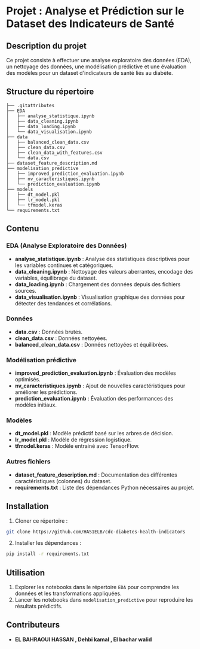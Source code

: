 # Projet : Analyse et Prédiction sur le Dataset des Indicateurs de Santé

## Description du projet

Ce projet consiste à effectuer une analyse exploratoire des données (EDA), un nettoyage des données, une modélisation prédictive et une évaluation des modèles pour un dataset d'indicateurs de santé liés au diabète.

## Structure du répertoire

```
├── .gitattributes
├── EDA
│   ├── analyse_statistique.ipynb
│   ├── data_cleaning.ipynb
│   ├── data_loading.ipynb
│   └── data_visualisation.ipynb
├── data
│   ├── balanced_clean_data.csv
│   ├── clean_data.csv
│   ├── clean_data_with_features.csv
│   └── data.csv
├── dataset_feature_description.md
├── modelisation_predictive
│   ├── improved_prediction_evaluation.ipynb
│   ├── nv_caracteristiques.ipynb
│   └── prediction_evaluation.ipynb
├── models
│   ├── dt_model.pkl
│   ├── lr_model.pkl
│   └── tfmodel.keras
└── requirements.txt
```

## Contenu

### EDA (Analyse Exploratoire des Données)

- **analyse_statistique.ipynb** : Analyse des statistiques descriptives pour les variables continues et catégoriques.
- **data_cleaning.ipynb** : Nettoyage des valeurs aberrantes, encodage des variables, équilibrage du dataset.
- **data_loading.ipynb** : Chargement des données depuis des fichiers sources.
- **data_visualisation.ipynb** : Visualisation graphique des données pour détecter des tendances et corrélations.

### Données

- **data.csv** : Données brutes.
- **clean_data.csv** : Données nettoyées.
- **balanced_clean_data.csv** : Données nettoyées et équilibrées.

### Modélisation prédictive

- **improved_prediction_evaluation.ipynb** : Évaluation des modèles optimisés.
- **nv_caracteristiques.ipynb** : Ajout de nouvelles caractéristiques pour améliorer les prédictions.
- **prediction_evaluation.ipynb** : Évaluation des performances des modèles initiaux.

### Modèles

- **dt_model.pkl** : Modèle prédictif basé sur les arbres de décision.
- **lr_model.pkl** : Modèle de régression logistique.
- **tfmodel.keras** : Modèle entrainé avec TensorFlow.

### Autres fichiers

- **dataset_feature_description.md** : Documentation des différentes caractéristiques (colonnes) du dataset.
- **requirements.txt** : Liste des dépendances Python nécessaires au projet.

## Installation

1. Cloner ce répertoire :

```bash
git clone https://github.com/HAS1ELB/cdc-diabetes-health-indicators
```

2. Installer les dépendances :

```bash
pip install -r requirements.txt
```

## Utilisation

1. Explorer les notebooks dans le répertoire `EDA` pour comprendre les données et les transformations appliquées.
2. Lancer les notebooks dans `modelisation_predictive` pour reproduire les résultats prédictifs.

## Contributeurs

- **EL BAHRAOUI HASSAN , Dehbi kamal , El bachar walid**
